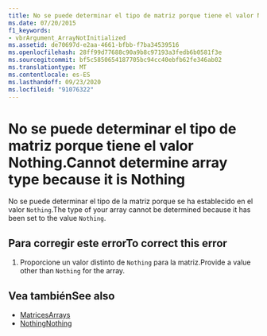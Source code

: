 ```yaml
---
title: No se puede determinar el tipo de matriz porque tiene el valor Nothing.
ms.date: 07/20/2015
f1_keywords:
- vbrArgument_ArrayNotInitialized
ms.assetid: de70697d-e2aa-4661-bfbb-f7ba34539516
ms.openlocfilehash: 28ff99d77688c90a9b8c97193a3fedb6b0581f3e
ms.sourcegitcommit: bf5c5850654187705bc94cc40ebfb62fe346ab02
ms.translationtype: MT
ms.contentlocale: es-ES
ms.lasthandoff: 09/23/2020
ms.locfileid: "91076322"
---
```

# <a name="cannot-determine-array-type-because-it-is-nothing"></a><span data-ttu-id="59802-102">No se puede determinar el tipo de matriz porque tiene el valor Nothing.</span><span class="sxs-lookup"><span data-stu-id="59802-102">Cannot determine array type because it is Nothing</span></span>

<span data-ttu-id="59802-103">No se puede determinar el tipo de la matriz porque se ha establecido en el valor `Nothing`.</span><span class="sxs-lookup"><span data-stu-id="59802-103">The type of your array cannot be determined because it has been set to the value `Nothing`.</span></span>  
  
## <a name="to-correct-this-error"></a><span data-ttu-id="59802-104">Para corregir este error</span><span class="sxs-lookup"><span data-stu-id="59802-104">To correct this error</span></span>  
  
1. <span data-ttu-id="59802-105">Proporcione un valor distinto de `Nothing` para la matriz.</span><span class="sxs-lookup"><span data-stu-id="59802-105">Provide a value other than `Nothing` for the array.</span></span>  
  
## <a name="see-also"></a><span data-ttu-id="59802-106">Vea también</span><span class="sxs-lookup"><span data-stu-id="59802-106">See also</span></span>

- [<span data-ttu-id="59802-107">Matrices</span><span class="sxs-lookup"><span data-stu-id="59802-107">Arrays</span></span>](../programming-guide/language-features/arrays/index.md)
- [<span data-ttu-id="59802-108">Nothing</span><span class="sxs-lookup"><span data-stu-id="59802-108">Nothing</span></span>](../language-reference/nothing.md)
